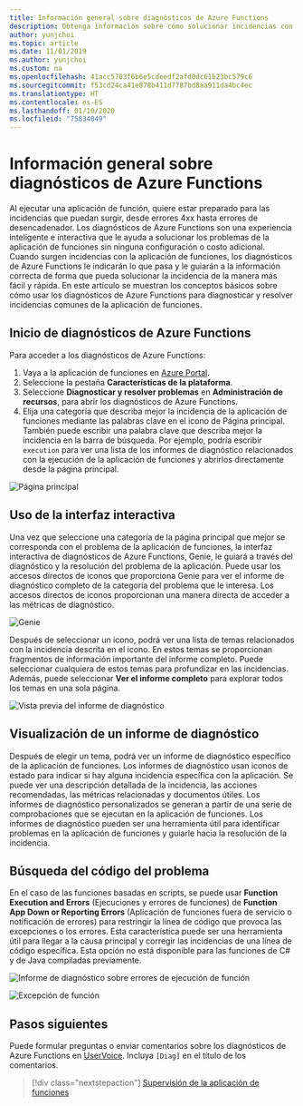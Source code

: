 ```yaml
---
title: Información general sobre diagnósticos de Azure Functions
description: Obtenga información sobre cómo solucionar incidencias con la aplicación de funciones con los diagnósticos de Azure Functions.
author: yunjchoi
ms.topic: article
ms.date: 11/01/2019
ms.author: yunjchoi
ms.custom: na
ms.openlocfilehash: 41acc5703f6b6e5cdeedf2afd0dc61b23bc579c6
ms.sourcegitcommit: f53cd24ca41e878b411d7787bd8aa911da4bc4ec
ms.translationtype: HT
ms.contentlocale: es-ES
ms.lasthandoff: 01/10/2020
ms.locfileid: "75834049"
---
```

# <a name="azure-functions-diagnostics-overview"></a>Información general sobre diagnósticos de Azure Functions

Al ejecutar una aplicación de función, quiere estar preparado para las incidencias que puedan surgir, desde errores 4xx hasta errores de desencadenador. Los diagnósticos de Azure Functions son una experiencia inteligente e interactiva que le ayuda a solucionar los problemas de la aplicación de funciones sin ninguna configuración o costo adicional. Cuando surgen incidencias con la aplicación de funciones, los diagnósticos de Azure Functions le indicarán lo que pasa y le guiarán a la información correcta de forma que pueda solucionar la incidencia de la manera más fácil y rápida. En este artículo se muestran los conceptos básicos sobre cómo usar los diagnósticos de Azure Functions para diagnosticar y resolver incidencias comunes de la aplicación de funciones.

## <a name="start-azure-functions-diagnostics"></a>Inicio de diagnósticos de Azure Functions

Para acceder a los diagnósticos de Azure Functions:

1. Vaya a la aplicación de funciones en [Azure Portal](https://portal.azure.com).
2. Seleccione la pestaña **Características de la plataforma**.
3. Seleccione **Diagnosticar y resolver problemas** en **Administración de recursos**, para abrir los diagnósticos de Azure Functions.
4. Elija una categoría que describa mejor la incidencia de la aplicación de funciones mediante las palabras clave en el icono de Página principal. También puede escribir una palabra clave que describa mejor la incidencia en la barra de búsqueda. Por ejemplo, podría escribir `execution` para ver una lista de los informes de diagnóstico relacionados con la ejecución de la aplicación de funciones y abrirlos directamente desde la página principal.

![Página principal](./media/functions-diagnostics/homepage.png)

## <a name="use-the-interactive-interface"></a>Uso de la interfaz interactiva

Una vez que seleccione una categoría de la página principal que mejor se corresponda con el problema de la aplicación de funciones, la interfaz interactiva de diagnósticos de Azure Functions, Genie, le guiará a través del diagnóstico y la resolución del problema de la aplicación. Puede usar los accesos directos de iconos que proporciona Genie para ver el informe de diagnóstico completo de la categoría del problema que le interesa. Los accesos directos de iconos proporcionan una manera directa de acceder a las métricas de diagnóstico.

![Genie](./media/functions-diagnostics/genie.png)

Después de seleccionar un icono, podrá ver una lista de temas relacionados con la incidencia descrita en el icono. En estos temas se proporcionan fragmentos de información importante del informe completo. Puede seleccionar cualquiera de estos temas para profundizar en las incidencias. Además, puede seleccionar **Ver el informe completo** para explorar todos los temas en una sola página.

![Vista previa del informe de diagnóstico](./media/functions-diagnostics/preview-of-diagnostic-report.png)

## <a name="view-a-diagnostic-report"></a>Visualización de un informe de diagnóstico

Después de elegir un tema, podrá ver un informe de diagnóstico específico de la aplicación de funciones. Los informes de diagnóstico usan iconos de estado para indicar si hay alguna incidencia específica con la aplicación. Se puede ver una descripción detallada de la incidencia, las acciones recomendadas, las métricas relacionadas y documentos útiles. Los informes de diagnóstico personalizados se generan a partir de una serie de comprobaciones que se ejecutan en la aplicación de funciones. Los informes de diagnóstico pueden ser una herramienta útil para identificar problemas en la aplicación de funciones y guiarle hacia la resolución de la incidencia.

## <a name="find-the-problem-code"></a>Búsqueda del código del problema

En el caso de las funciones basadas en scripts, se puede usar **Function Execution and Errors** (Ejecuciones y errores de funciones) de **Function App Down or Reporting Errors** (Aplicación de funciones fuera de servicio o notificación de errores) para restringir la línea de código que provoca las excepciones o los errores. Esta característica puede ser una herramienta útil para llegar a la causa principal y corregir las incidencias de una línea de código específica. Esta opción no está disponible para las funciones de C# y de Java compiladas previamente.

![Informe de diagnóstico sobre errores de ejecución de función](./media/functions-diagnostics/diagnostic-report-on-function-execution-errors.png)

![Excepción de función](./media/functions-diagnostics/function-exception.png)

## <a name="next-steps"></a>Pasos siguientes

Puede formular preguntas o enviar comentarios sobre los diagnósticos de Azure Functions en [UserVoice](https://feedback.azure.com/forums/355860-azure-functions). Incluya `[Diag]` en el título de los comentarios.

> [!div class="nextstepaction"]
> [Supervisión de la aplicación de funciones](functions-monitoring.md)
